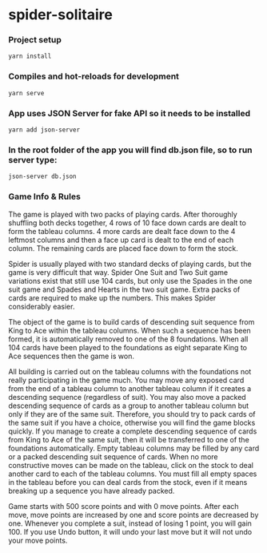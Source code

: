 # spider-solitaire

### Project setup
```
yarn install
```

### Compiles and hot-reloads for development
```
yarn serve
```

### App uses JSON Server for fake API so it needs to be installed
```
yarn add json-server
```

### In the root folder of the app you will find db.json file, so to run server type:
```
json-server db.json
```

### Game Info & Rules
The game is played with two packs of playing cards. After thoroughly shuffling both decks together, 4 rows of 10 face down cards are dealt to form the tableau columns. 4 more cards are dealt face down to the 4 leftmost columns and then a face up card is dealt to the end of each column. The remaining cards are placed face down to form the stock.

Spider is usually played with two standard decks of playing cards, but the game is very difficult that way. Spider One Suit and Two Suit game variations exist that still use 104 cards, but only use the Spades in the one suit game and Spades and Hearts in the two suit game. Extra packs of cards are required to make up the numbers. This makes Spider considerably easier.

The object of the game is to build cards of descending suit sequence from King to Ace within the tableau columns. When such a sequence has been formed, it is automatically removed to one of the 8 foundations. When all 104 cards have been played to the foundations as eight separate King to Ace sequences then the game is won.

All building is carried out on the tableau columns with the foundations not really participating in the game much. You may move any exposed card from the end of a tableau column to another tableau column if it creates a descending sequence (regardless of suit). You may also move a packed descending sequence of cards as a group to another tableau column but only if they are of the same suit. Therefore, you should try to pack cards of the same suit if you have a choice, otherwise you will find the game blocks quickly. If you manage to create a complete descending sequence of cards from King to Ace of the same suit, then it will be transferred to one of the foundations automatically. Empty tableau columns may be filled by any card or a packed descending suit sequence of cards. When no more constructive moves can be made on the tableau, click on the stock to deal another card to each of the tableau columns. You must fill all empty spaces in the tableau before you can deal cards from the stock, even if it means breaking up a sequence you have already packed.

Game starts with 500 score points and with 0 move points. After each move, move points are increased by one and score points are decreased by one.
Whenever you complete a suit, instead of losing 1 point, you will gain 100.
If you use Undo button, it will undo your last move but it will not undo your move points.
